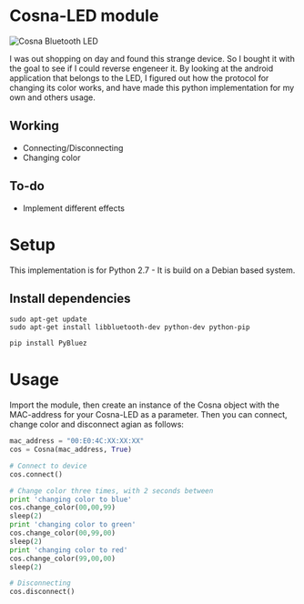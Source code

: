 # Cosna-LED module

![Cosna Bluetooth LED](https://www.harald-nyborg.dk/media/images/145/3818_248586.jpg)

I was out shopping on day and found this strange device. So I bought it with the goal to see if I could reverse engeneer it. 
By looking at the android application that belongs to the LED, I figured out how the protocol for changing its color works, and have made this python implementation for my own and others usage.

## Working
* Connecting/Disconnecting
* Changing color

## To-do
* Implement different effects

# Setup
This implementation is for Python 2.7 - It is build on a Debian based system.

## Install dependencies
```Debian/Ubuntu
sudo apt-get update
sudo apt-get install libbluetooth-dev python-dev python-pip
```

```python
pip install PyBluez
```

# Usage
Import the module, then create an instance of the Cosna object with the MAC-address for your Cosna-LED as a parameter. Then you can connect, change color and disconnect agian as follows:
```python
mac_address = "00:E0:4C:XX:XX:XX"
cos = Cosna(mac_address, True)

# Connect to device
cos.connect()

# Change color three times, with 2 seconds between
print 'changing color to blue'
cos.change_color(00,00,99)
sleep(2)
print 'changing color to green'
cos.change_color(00,99,00)
sleep(2)
print 'changing color to red'
cos.change_color(99,00,00)
sleep(2)

# Disconnecting
cos.disconnect()

```
